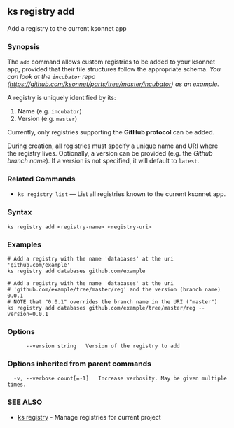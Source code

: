 ## ks registry add

Add a registry to the current ksonnet app

### Synopsis



The `add` command allows custom registries to be added to your ksonnet app,
provided that their file structures follow the appropriate schema. *You can look
at the `incubator` repo (https://github.com/ksonnet/parts/tree/master/incubator)
as an example.*

A registry is uniquely identified by its:

1. Name (e.g. `incubator`)
2. Version (e.g. `master`)

Currently, only registries supporting the **GitHub protocol** can be added.

During creation, all registries must specify a unique name and URI where the
registry lives. Optionally, a version can be provided (e.g. the *Github branch
name*). If a version is not specified, it will default to `latest`.


### Related Commands

* `ks registry list` — List all registries known to the current ksonnet app.

### Syntax


```
ks registry add <registry-name> <registry-uri>
```

### Examples

```
# Add a registry with the name 'databases' at the uri 'github.com/example'
ks registry add databases github.com/example

# Add a registry with the name 'databases' at the uri
# 'github.com/example/tree/master/reg' and the version (branch name) 0.0.1
# NOTE that "0.0.1" overrides the branch name in the URI ("master")
ks registry add databases github.com/example/tree/master/reg --version=0.0.1
```

### Options

```
      --version string   Version of the registry to add
```

### Options inherited from parent commands

```
  -v, --verbose count[=-1]   Increase verbosity. May be given multiple times.
```

### SEE ALSO
* [ks registry](ks_registry.md)	 - Manage registries for current project

